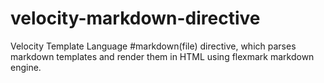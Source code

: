 # velocity-markdown-directive
Velocity Template Language #markdown(file) directive, which parses markdown templates and render them in HTML using flexmark markdown engine.
